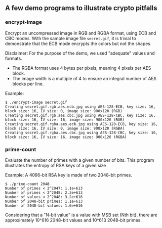 ## A few demo programs to illustrate crypto pitfalls

### encrypt-image

Encrypt an uncompressed image in RGB and RGBA format, using ECB and CBC modes.
With the sample image file `secret.gif`, it is trivial to demonstrate that the
ECB mode encrypts the colors but not the shapes.

Disclaimer: For the purpose of the demo, we used "adequate" values and formats.
- The RGBA format uses 4 bytes per pixels, meaning 4 pixels per AES block.
- The image width is a multiple of 4 to ensure an integral number of AES blocks per line.

Example:
~~~
$ ./encrypt-image secret.gif 
Creating secret.gif.rgb.aes.ecb.jpg using AES-128-ECB, key size: 16, block size: 16, IV size: 0, image size: 900x120 (RGB)
Creating secret.gif.rgb.aes.cbc.jpg using AES-128-CBC, key size: 16, block size: 16, IV size: 16, image size: 900x120 (RGB)
Creating secret.gif.rgba.aes.ecb.jpg using AES-128-ECB, key size: 16, block size: 16, IV size: 0, image size: 900x120 (RGBA)
Creating secret.gif.rgba.aes.cbc.jpg using AES-128-CBC, key size: 16, block size: 16, IV size: 16, image size: 900x120 (RGBA)
~~~

### prime-count

Evaluate the number of primes with a given number of bits.
This program illustrates the entropy of RSA keys of a given size

Example: A 4096-bit RSA key is made of two 2048-bit primes.
~~~
$ ./prime-count 2048
Number of primes < 2^2047: 1.1e+613
Number of primes < 2^2048: 2.3e+613
Number of values < 2^2048: 3.2e+616
Number of 2048-bit primes: 1.1e+613
Number of 2048-bit values: 1.6e+616
~~~
Considering that a "N-bit value" is a value with MSB set (Nth bit),
there are approximately 10^616 2048-bit values and 10^613 2048-bit primes.
